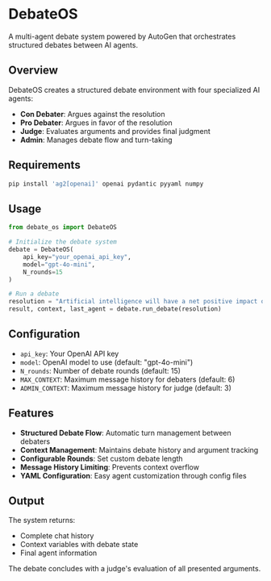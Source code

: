 # DebateOS

A multi-agent debate system powered by AutoGen that orchestrates structured debates between AI agents.

## Overview

DebateOS creates a structured debate environment with four specialized AI agents:
- **Con Debater**: Argues against the resolution
- **Pro Debater**: Argues in favor of the resolution  
- **Judge**: Evaluates arguments and provides final judgment
- **Admin**: Manages debate flow and turn-taking

## Requirements

```bash
pip install 'ag2[openai]' openai pydantic pyyaml numpy
```


## Usage

```python
from debate_os import DebateOS

# Initialize the debate system
debate = DebateOS(
    api_key="your_openai_api_key",
    model="gpt-4o-mini",
    N_rounds=15
)

# Run a debate
resolution = "Artificial intelligence will have a net positive impact on society"
result, context, last_agent = debate.run_debate(resolution)
```

## Configuration

- `api_key`: Your OpenAI API key
- `model`: OpenAI model to use (default: "gpt-4o-mini")  
- `N_rounds`: Number of debate rounds (default: 15)
- `MAX_CONTEXT`: Maximum message history for debaters (default: 6)
- `ADMIN_CONTEXT`: Maximum message history for judge (default: 3)

## Features

- **Structured Debate Flow**: Automatic turn management between debaters
- **Context Management**: Maintains debate history and argument tracking
- **Configurable Rounds**: Set custom debate length
- **Message History Limiting**: Prevents context overflow
- **YAML Configuration**: Easy agent customization through config files

## Output

The system returns:
- Complete chat history
- Context variables with debate state
- Final agent information

The debate concludes with a judge's evaluation of all presented arguments.
